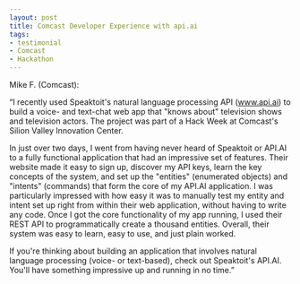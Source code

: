 ```yaml
---
layout: post
title: Comcast Developer Experience with api.ai
tags:
- testimonial
- Comcast
- Hackathon
---
```


Mike F. (Comcast):

“I recently used Speaktoit's natural language processing API (www.api.ai) to build a voice- and text-chat web app that "knows about" television shows and television actors. The project was part of a Hack Week at Comcast's Silion Valley Innovation Center.

In just over two days, I went from having never heard of Speaktoit or API.AI to a fully functional application that had an impressive set of features. Their website made it easy to sign up, discover my API keys, learn the key concepts of the system, and set up the "entities" (enumerated objects) and "intents" (commands) that form the core of my API.AI application. I was particularly impressed with how easy it was to manually test my entity and intent set up right from within their web application, without having to write any code. Once I got the core functionality of my app running, I used their REST API to programmatically create a thousand entities. Overall, their system was easy to learn, easy to use, and just plain worked. 

If you're thinking about building an application that involves natural language processing (voice- or text-based), check out Speaktoit's API.AI. You'll have something impressive up and running in no time.”



